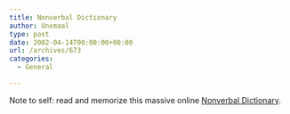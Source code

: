 ```yaml
---
title: Nonverbal Dictionary
author: Unxmaal
type: post
date: 2002-04-14T00:00:00+00:00
url: /archives/673
categories:
  - General

---
```

Note to self: read and memorize this massive online [Nonverbal Dictionary][1].

 [1]: http://members.aol.com/nonverbal2/diction1.htm